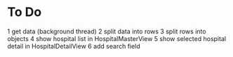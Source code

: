 #  To Do

1 get data (background thread)
2 split data into rows
3 split rows into objects
4 show hospital list in HospitalMasterView
5 show selected hospital detail in HospitalDetailView
6 add search field


